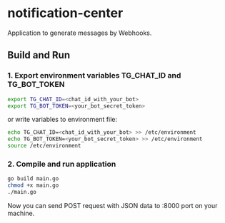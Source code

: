 # notification-center
Application to generate messages by Webhooks.

## Build and Run

### 1. Export environment variables TG_CHAT_ID and TG_BOT_TOKEN
```bash
export TG_CHAT_ID=<chat_id_with_your_bot>
export TG_BOT_TOKEN=<your_bot_secret_token>
```

or write variables to environment file:
```bash
echo TG_CHAT_ID=<chat_id_with_your_bot> >> /etc/environment
echo TG_BOT_TOKEN=<your_bot_secret_token> >> /etc/environment
source /etc/environment
```

### 2. Compile and run application
```bash
go build main.go
chmod +x main.go
./main.go
```

Now you can send POST request with JSON data to :8000 port on your machine.
